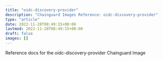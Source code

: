 ```yaml
---
title: "oidc-discovery-provider"
description: "Chainguard Images Reference: oidc-discovery-provider"
type: "article"
date: 2022-11-28T08:49:15+00:00
lastmod: 2022-11-28T08:49:15+00:00
draft: false
images: []
---
```


Reference docs for the oidc-discovery-provider Chainguard Image
